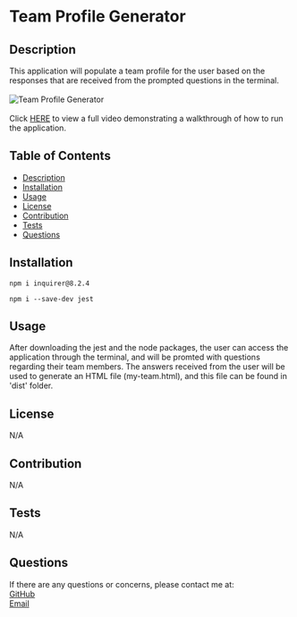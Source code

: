 # Team Profile Generator
 

## Description

This application will populate a team profile for the user based on the responses that are received from the prompted questions in the terminal.<br><br>
![Team Profile Generator](./scr/team-profile-generator.gif)
<br><br>
Click [HERE](https://drive.google.com/file/d/18Tt-qrgQEsX21YoGwewQhlBbbI9qlcIk/view) to view a full video demonstrating a walkthrough of how to run the application.
    
## Table of Contents
    
- [Description](#description)
- [Installation](#installation)
- [Usage](#usage)
- [License](#license)
- [Contribution](#contribution)
- [Tests](#tests)
- [Questions](#questions)
    
## Installation
    
```
npm i inquirer@8.2.4

npm i --save-dev jest
```


## Usage
    
After downloading the jest and the node packages, the user can access the application through the terminal, and will be promted with questions regarding their team members. The answers received from the user will be used to generate an HTML file (my-team.html), and this file can be found in 'dist' folder.
    
    
## License
    
N/A
    
## Contribution
    
N/A
    
## Tests
    
N/A
    
## Questions
    
If there are any questions or concerns, please contact me at:<br>
[GitHub](https://github.com/khanhpbui)<br>
[Email](mailto:pkkhanhbui@gmail.com)